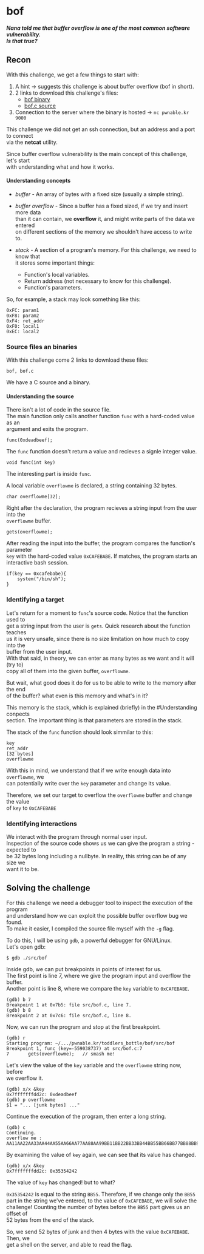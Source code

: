 # bof

***Nana told me that buffer overflow is one of the most common software vulnerability.</br>
Is that true?***

## Recon

With this challenge, we get a few things to start with:

1. A hint -> suggests this challenge is about buffer overflow (bof in short).
1. 2 links to download this challenge's files:
	- [bof binary](http://pwnable.kr/bin/bof)
	- [bof.c source](http://pwnable.kr/bin/bof.c)
1. Connection to the server where the binary is hosted -> `nc pwnable.kr 9000`

This challenge we did not get an ssh connection, but an address and a port to connect</br>
via the **netcat** utility.

Since buffer overflow vulnerability is the main concept of this challenge, let's start</br>
with understanding what and how it works.

#### Understanding concepts

* *buffer* - An array of bytes with a fixed size (usually a simple string).
* *buffer overflow* - Since a buffer has a fixed sized, if we try and insert more data</br>
than it can contain, we **overflow** it, and might write parts of the data we entered</br>
on different sections of the memory we shouldn't have access to write to.
* *stack* - A section of a program's memory. For this challenge, we need to know that</br>
it stores some important things:

	* Function's local variables.
	* Return address (not necessary to know for this challenge).
	* Function's parameters.

So, for example, a stack may look something like this:

	0xFC: param1
	0xF8: param2
	0xF4: ret_addr
	0xF0: local1
	0xEC: local2

### Source files an binaries

With this challenge come 2 links to download these files:

	bof, bof.c

We have a C source and a binary.

#### Understanding the source

There isn't a lot of code in the source file.</br>
The main function only calls another function `func` with a hard-coded value as an</br>
argument and exits the program.

	func(0xdeadbeef);

The `func` function doesn't return a value and recieves a signle integer value.

	void func(int key)

The interesting part is inside `func`.

A local variable `overflowme` is declared, a string containing 32 bytes.

	char overflowme[32];

Right after the declaration, the program recieves a string input from the user into the</br>`overflowme` buffer.

	gets(overflowme);

After reading the input into the buffer, the program compares the function's parameter</br>
`key` with the hard-coded value `0xCAFEBABE`. If matches, the program starts an</br>
interactive bash session.

	if(key == 0xcafebabe){
		system("/bin/sh");
	}

### Identifying a target

Let's return for a moment to `func`'s source code. Notice that the function used to</br>
get a string input from the user is `gets`. Quick research about the function teaches</br>
us it is very unsafe, since there is no size limitation on how much to copy into the</br>
buffer from the user input.</br>
With that said, in theory, we can enter as many bytes as we want and it will (try to)</br>
copy all of them into the given buffer, `overflowme`.

But wait, what good does it do for us to be able to write to the memory after the end</br>
of the buffer? what even is this memory and what's in it?

This memory is the stack, which is explained (briefly) in the #Understanding&#32;conpects</br>
section. The important thing is that parameters are stored in the stack.

The stack of the `func` function should look simmilar to this:

	key
	ret_addr
	[32 bytes]
	overflowme

With this in mind, we understand that if we write enough data into `overflowme`, we</br>
can potentially write over the `key` parameter and change its value.

Therefore, we set our target to overflow the `overflowme` buffer and change the value</br>
of `key` to `0xCAFEBABE`

### Identifying interactions

We interact with the program through normal user input.</br>
Inspection of the source code shows us we can give the program a string - expected to</br>
be 32 bytes long including a nullbyte. In reality, this string can be of any size we</br>
want it to be.

## Solving the challenge

For this challenge we need a debugger tool to inspect the execution of the program</br>
and understand how we can exploit the possible buffer overflow bug we found.</br>
To make it easier, I compiled the source file myself with the `-g` flag.

To do this, I will be using `gdb`, a powerful debugger for GNU/Linux.</br>
Let's open gdb:

	$ gdb ./src/bof

Inside gdb, we can put breakpoints in points of interest for us.</br>
The first point is line 7, where we give the program input and overflow the buffer.</br>
Another point is line 8, where we compare the `key` variable to `0xCAFEBABE`.

	(gdb) b 7
	Breakpoint 1 at 0x7b5: file src/bof.c, line 7.
	(gdb) b 8
	Breakpoint 2 at 0x7c6: file src/bof.c, line 8.

Now, we can run the program and stop at the first breakpoint.

	(gdb) r
	Starting program: ~/.../pwnable.kr/toddlers_bottle/bof/src/bof 
	Breakpoint 1, func (key=-559038737) at src/bof.c:7
	7		gets(overflowme);	// smash me!

Let's view the value of the `key` variable and the `overflowme` string now, before</br>
we overflow it.

	(gdb) x/x &key
	0x7fffffffdd2c:	0xdeadbeef
	(gdb) p overflowme
	$1 = "... [junk bytes] ..."

Continue the execution of the program, then enter a long string.

	(gdb) c
	Continuing.
	overflow me : AA11AA22AA33AA44AA55AA66AA77AA88AA99BB11BB22BB33BB44BB55BB66BB77BB88BB99

By examining the value of `key` again, we can see that its value has changed.

	(gdb) x/x &key
	0x7fffffffdd2c:	0x35354242

The value of `key` has changed! but to what?

`0x35354242` is equal to the string `BB55`. Therefore, if we change only the `BB55`</br>
part in the string we've entered, to the value of `0xCAFEBABE`, we will solve the </br>
challenge! Counting the number of bytes before the `BB55` part gives us an offset of</br>
52 bytes from the end of the stack.

So, we send 52 bytes of junk and then 4 bytes with the value `0xCAFEBABE`. Then, we</br>
get a shell on the server, and able to read the flag.